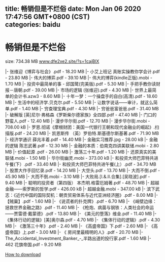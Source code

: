 
title: 畅销但是不烂俗
date: Mon Jan 06 2020 17:47:56 GMT+0800 (CST)    
categories: baidu
---

# 畅销但是不烂俗
size: 734.38 MB
 www.dfe2xe2.site/?s=1cajBIX
 
|- 张维迎《博弈与社会》.pdf - 18.20 MB
|- 小艾上班记  真账实操教你学会计.pdf - 23.80 MB
|- 伟大的博弈.pdf - 39.10 MB
|- 伟大的博弈(kindle正版).mobi - 1.70 MB
|- 投资中最简单的事 - 邱国鹭(完美版).pdf - 5.30 MB
|- 手把手教你读财报－唐朝.pdf - 39.00 MB
|- 市场的逻辑 (张维迎).pdf - 4.30 MB
|- 世界上最简单的会计书.azw3 - 8.60 MB
|- 十年一梦：一个操盘手的自白(高清).pdf - 18.60 MB
|- 生活中的经济学.贝克尔.pdf - 5.50 MB
|- 让数字说话——审计，就这么简单.pdf - 1.40 MB
|- 穷查理宝典.pdf - 4.30 MB
|- 穷爸爸富爸爸.pdf - 31.40 MB
|- 破解版 [英]尼尔·弗格森《罗斯柴尔德家族》全四部.pdf - 47.40 MB
|- 门口的野蛮人.pdf - 12.40 MB
|- 漫步华尔街.pdf - 12.70 MB
|- 漫步华尔街.mobi - 708.00 kB
|- 罗恩.彻诺《摩根财团：美国一代银行王朝和现代金融业的崛起》.扫描版.pdf - 24.20 MB
|- 凯恩斯传 （英）罗伯特.斯基德尔斯基著.pdf - 71.90 MB
|- 经济学通识 薛兆丰着.pdf - 14.40 MB
|- 金融实习推荐.jpg - 28.00 kB
|- 金融的逻辑 陈志武著.pdf - 12.30 MB
|- 金融的本质：伯南克四讲美联储.mobi - 2.80 MB
|- 价值起源 .pdf - 26.00 MB
|- 激荡三十年.pdf - 1.20 MB
|- 还原真实的美联储.mobi - 1.50 MB
|- 华尔街幽灵.mobi - 373.00 kB
|- 和投资大师巴菲特共进午餐(下）.pdf - 33.40 MB
|- 和投资大师巴菲特共进午餐(上）.pdf - 34.70 MB
|- 股票大作手回忆录.pdf - 14.20 MB
|- 大空头.pdf - 13.70 MB
|- 大而不倒.pdf - 45.90 MB
|- 大而不倒.mobi - 3.10 MB
|- 大败局.[I.&.II.合集].[吴晓波].pdf - 9.40 MB
|- 聪明的投资者（第四版） 本杰明.格雷厄姆著.pdf - 48.70 MB
|- 超越金融——索罗斯的哲学.pdf - 426.00 kB
|- 超越金融.mobi - 347.00 kB
|- 滨下武志：《近代中国的国际契机：朝贡贸易体系与近代亚洲经济圈》.pdf - 8.00 MB
|- 【贼巢】.pdf - 1.60 MB
|- 《说谎者的扑克牌》.pdf - 6.70 MB
|- 《峭壁边缘：拯救世界金融之路》.pdf - 11.40 MB
|- 《枪炮、病菌与钢铁：人类社会的命运——贾雷德·戴蒙德》.pdf - 13.80 MB
|- 《美元的堕落》维金.pdf - 11.40 MB
|- 《集体行动的逻辑》[美]奥尔森.pdf - 4.70 MB
|- 《集体行动的逻辑》.pdf - 4.30 MB
|- 《激荡三十年》.pdf - 2.40 MB
|- 《高盛帝国》下.pdf - 2.60 MB
|- 《高盛帝国》上.pdf - 3.00 MB
|- 《 房间里最精明的人》.pdf - 20.70 MB
|- The_Accidental_Investment_Banker_-_半路出道的投行家.pdf - 1.60 MB
|- 462  花旗帝国.pdf - 9.20 MB

[How to download](https://bpcam.bemobtrk.com/go/2ceec3aa-1ca2-46d6-b9ff-aaa5c184517c?jno=920)